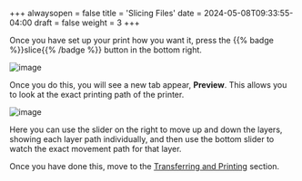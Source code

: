 +++
alwaysopen = false
title = 'Slicing Files'
date = 2024-05-08T09:33:55-04:00
draft = false
weight = 3
+++

Once you have set up your print how you want it, press the {{% badge %}}slice{{% /badge %}} button in the bottom right.

![image](/images/177.png)

Once you do this, you will see a new tab appear, **Preview**. This allows you to look at the exact printing path of the printer.

![image](/images/178.png)

Here you can use the slider on the right to move up and down the layers, showing each layer path individually, and then use the bottom slider to watch the exact movement path for that layer.

Once you have done this, move to the [Transferring and Printing](https://cid.friendscentral.org/3dprinters/lulzbot/transferringtoprinter/index.html) section.
